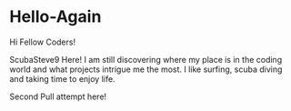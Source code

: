 # Hello-Again

Hi Fellow Coders!

ScubaSteve9 Here! I am still discovering where my place is in the coding world and what projects intrigue me the most. I like surfing, scuba diving and taking time to enjoy life.

Second Pull attempt here!
